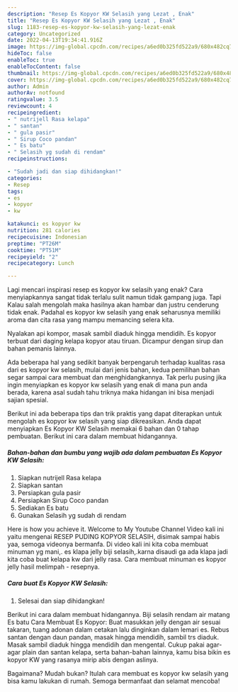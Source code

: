 ```yaml
---
description: "Resep Es Kopyor KW Selasih yang Lezat , Enak"
title: "Resep Es Kopyor KW Selasih yang Lezat , Enak"
slug: 1183-resep-es-kopyor-kw-selasih-yang-lezat-enak
category: Uncategorized
date: 2022-04-13T19:34:41.916Z
image: https://img-global.cpcdn.com/recipes/a6ed0b325fd522a9/680x482cq70/es-kopyor-kw-selasih-foto-resep-utama.jpg
hideToc: false
enableToc: true
enableTocContent: false
thumbnail: https://img-global.cpcdn.com/recipes/a6ed0b325fd522a9/680x482cq70/es-kopyor-kw-selasih-foto-resep-utama.jpg
cover: https://img-global.cpcdn.com/recipes/a6ed0b325fd522a9/680x482cq70/es-kopyor-kw-selasih-foto-resep-utama.jpg
author: Admin
authorAv: notfound
ratingvalue: 3.5
reviewcount: 4
recipeingredient:
- " nutrijell Rasa kelapa"
- " santan"
- " gula pasir"
- " Sirup Coco pandan"
- " Es batu"
- " Selasih yg sudah di rendam"
recipeinstructions:

- "Sudah jadi dan siap dihidangkan!"
categories:
- Resep
tags:
- es
- kopyor
- kw

katakunci: es kopyor kw 
nutrition: 281 calories
recipecuisine: Indonesian
preptime: "PT26M"
cooktime: "PT51M"
recipeyield: "2"
recipecategory: Lunch

---
```



Lagi mencari inspirasi resep es kopyor kw selasih yang enak? Cara menyiapkannya sangat tidak terlalu sulit namun tidak gampang juga. Tapi Kalau salah mengolah maka hasilnya akan hambar dan justru cenderung tidak enak. Padahal es kopyor kw selasih yang enak seharusnya memiliki aroma dan cita rasa yang mampu memancing selera kita.


Nyalakan api kompor, masak sambil diaduk hingga mendidih. Es kopyor terbuat dari daging kelapa kopyor atau tiruan. Dicampur dengan sirup dan bahan pemanis lainnya.

Ada beberapa hal yang sedikit banyak berpengaruh terhadap kualitas rasa dari es kopyor kw selasih, mulai dari jenis bahan, kedua pemilihan bahan segar sampai cara membuat dan menghidangkannya. Tak perlu pusing jika ingin menyiapkan es kopyor kw selasih yang enak di mana pun anda berada, karena asal sudah tahu triknya maka hidangan ini bisa menjadi sajian spesial.


Berikut ini ada beberapa tips dan trik praktis yang dapat diterapkan untuk mengolah es kopyor kw selasih yang siap dikreasikan. Anda dapat menyiapkan Es Kopyor KW Selasih memakai 6 bahan dan 0 tahap pembuatan. Berikut ini cara dalam membuat hidangannya.

<!--inarticleads1-->

##### Bahan-bahan dan bumbu yang wajib ada dalam pembuatan Es Kopyor KW Selasih:

1. Siapkan  nutrijell Rasa kelapa
1. Siapkan  santan
1. Persiapkan  gula pasir
1. Persiapkan  Sirup Coco pandan
1. Sediakan  Es batu
1. Gunakan  Selasih yg sudah di rendam


Here is how you achieve it. Welcome to My Youtube Channel Video kali ini yaitu mengenai RESEP PUDING KOPYOR SELASIH, disimak sampai habis yaa, semoga videonya bermanfa. Di video kali ini kita coba membuat minuman yg mani,. es klapa jelly biji selasih,.karna disaudi ga ada klapa jadi kita coba buat kelapa kw dari jelly rasa. Cara membuat minuman es kopyor jelly hasil melimpah - resepnya. 

<!--inarticleads2-->

##### Cara buat Es Kopyor KW Selasih:


1. Selesai dan siap dihidangkan!

Berikut ini cara dalam membuat hidangannya. Biji selasih rendam air matang Es batu Cara Membuat Es Kopyor: Buat masukkan jelly dengan air sesuai takaran, tuang adonan dalam cetakan lalu dinginkan dalam lemari es. Rebus santan dengan daun pandan, masak hingga mendidih, sambil trs diaduk. Masak sambil diaduk hingga mendidih dan mengental. Cukup pakai agar-agar plain dan santan kelapa, serta bahan-bahan lainnya, kamu bisa bikin es kopyor KW yang rasanya mirip abis dengan aslinya. 

Bagaimana? Mudah bukan? Itulah cara membuat es kopyor kw selasih yang bisa kamu lakukan di rumah. Semoga bermanfaat dan selamat mencoba!
